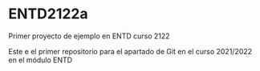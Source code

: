 # ENTD2122a
Primer proyecto de ejemplo en ENTD curso 2122

Este e el primer repositorio para el apartado de Git en el curso 2021/2022 en el módulo ENTD
